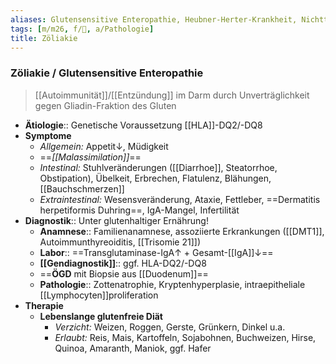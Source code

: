 ```yaml
---
aliases: Glutensensitive Enteropathie, Heubner-Herter-Krankheit, Nichttropische Sprue
tags: [m/m26, f/💩, a/Pathologie]
title: Zöliakie
---
```

### Zöliakie / Glutensensitive Enteropathie
> [[Autoimmunität]]/[[Entzündung]] im Darm durch Unverträglichkeit gegen Gliadin-Fraktion des Gluten
- **Ätiologie**:: Genetische Voraussetzung [[HLA]]-DQ2/-DQ8
- **Symptome**
	- *Allgemein:* Appetit↓, Müdigkeit
	- ==*[[Malassimilation]]*==
	- *Intestinal:* Stuhlveränderungen ([[Diarrhoe]], Steatorrhoe, Obstipation), Übelkeit, Erbrechen, Flatulenz, Blähungen, [[Bauchschmerzen]]
	- *Extraintestinal:* Wesensveränderung, Ataxie, Fettleber, ==Dermatitis herpetiformis Duhring==, IgA-Mangel, Infertilität
- **Diagnostik**:: Unter glutenhaltiger Ernährung!
	- **Anamnese**:: Familienanamnese, assoziierte Erkrankungen ([[DMT1]], Autoimmunthyreoiditis, [[Trisomie 21]])
	- **Labor**:: ==Transglutaminase-IgA↑ + Gesamt-[[IgA]]↓==
	- **[[Gendiagnostik]]**:: ggf. HLA-DQ2/-DQ8
	- ==**ÖGD** mit Biopsie aus [[Duodenum]]==
	- **Pathologie**:: Zottenatrophie, Kryptenhyperplasie, intraepitheliale [[Lymphocyten]]proliferation
- **Therapie**
	- **Lebenslange glutenfreie Diät**
		- *Verzicht:* Weizen, Roggen, Gerste, Grünkern, Dinkel u.a.
		- *Erlaubt:* Reis, Mais, Kartoffeln, Sojabohnen, Buchweizen, Hirse, Quinoa, Amaranth, Maniok, ggf. Hafer